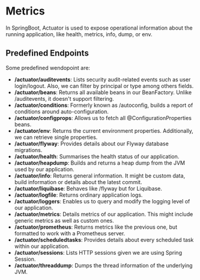 # Metrics

In SpringBoot, Actuator is used to expose operational information about the running application, like health, metrics, info, dump, or env.

## Predefined Endpoints

Some predefined wendopoint are:

- **/actuator/auditevents**: Lists security audit-related events such as user login/logout. Also, we can filter by principal or type among others fields.
- **/actuator/beans**: Returns all available beans in our BeanFactory. Unlike /auditevents, it doesn't support filtering.
- **/actuator/conditions**: Formerly known as /autoconfig, builds a report of conditions around auto-configuration.
- **/actuator/configprops**: Allows us to fetch all @ConfigurationProperties beans.
- **/actuator/env**: Returns the current environment properties. Additionally, we can retrieve single properties.
- **/actuator/flyway**: Provides details about our Flyway database migrations.
- **/actuator/health**: Summarises the health status of our application.
- **/actuator/heapdump**: Builds and returns a heap dump from the JVM used by our application.
- **/actuator/info**: Returns general information. It might be custom data, build information or details about the latest commit.
- **/actuator/liquibase**: Behaves like /flyway but for Liquibase.
- **/actuator/logfile**: Returns ordinary application logs.
- **/actuator/loggers**: Enables us to query and modify the logging level of our application.
- **/actuator/metrics**: Details metrics of our application. This might include generic metrics as well as custom ones.
- **/actuator/prometheus**: Returns metrics like the previous one, but formatted to work with a Prometheus server.
- **/actuator/scheduledtasks**: Provides details about every scheduled task within our application.
- **/actuator/sessions**: Lists HTTP sessions given we are using Spring Session.
- **/actuator/threaddump**: Dumps the thread information of the underlying JVM.